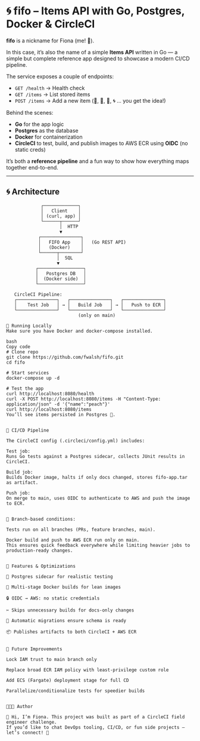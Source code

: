 # 🌀 fifo – Items API with Go, Postgres, Docker & CircleCI

**fifo** is a nickname for Fiona (me! 👋).  

In this case, it’s also the name of a simple **Items API** written in Go — a simple but complete reference app designed to showcase a modern CI/CD pipeline.  


The service exposes a couple of endpoints:  
- `GET /health` → Health check  
- `GET /items` → List stored items  
- `POST /items` → Add a new item (🍎, 🍐, 🍇, 🌀 … you get the idea!)


Behind the scenes:  
- **Go** for the app logic  
- **Postgres** as the database  
- **Docker** for containerization  
- **CircleCI** to test, build, and publish images to AWS ECR using **OIDC** (no static creds)  

It’s both a **reference pipeline** and a fun way to show how everything maps together end-to-end.

---


## 🌀 Architecture

```text
             ┌─────────────┐
             │   Client    │
             │ (curl, app) │
             └──────┬──────┘
                    │  HTTP
                    ▼
            ┌───────────────┐
            │   FIFO App    │   (Go REST API)
            │   (Docker)    │
            └──────┬────────┘
                   │  SQL
                   ▼
           ┌─────────────────┐
           │   Postgres DB   │
           │  (Docker side)  │
           └─────────────────┘

   CircleCI Pipeline:
   ┌───────────────┐   ┌───────────────┐   ┌───────────────┐
   │    Test Job   │ → │   Build Job   │ → │   Push to ECR │
   └───────────────┘   └───────────────┘   └───────────────┘
                           (only on main)

🚀 Running Locally
Make sure you have Docker and docker-compose installed.

bash
Copy code
# Clone repo
git clone https://github.com/fwalsh/fifo.git
cd fifo

# Start services
docker-compose up -d

# Test the app
curl http://localhost:8080/health
curl -X POST http://localhost:8080/items -H "Content-Type: application/json" -d '{"name":"peach"}'
curl http://localhost:8080/items
You’ll see items persisted in Postgres 🎉.


🔄 CI/CD Pipeline

The CircleCI config (.circleci/config.yml) includes:

Test job:
Runs Go tests against a Postgres sidecar, collects JUnit results in CircleCI.

Build job:
Builds Docker image, halts if only docs changed, stores fifo-app.tar as artifact.

Push job:
On merge to main, uses OIDC to authenticate to AWS and push the image to ECR.


🔀 Branch-based conditions:

Tests run on all branches (PRs, feature branches, main).

Docker build and push to AWS ECR run only on main.
This ensures quick feedback everywhere while limiting heavier jobs to production-ready changes.


🐾 Features & Optimizations

🐘 Postgres sidecar for realistic testing

🐳 Multi-stage Docker builds for lean images

🔒 OIDC → AWS: no static credentials

✂️ Skips unnecessary builds for docs-only changes

🌱 Automatic migrations ensure schema is ready

📦 Publishes artifacts to both CircleCI + AWS ECR


🔮 Future Improvements

Lock IAM trust to main branch only

Replace broad ECR IAM policy with least-privilege custom role

Add ECS (Fargate) deployment stage for full CD

Parallelize/conditionalize tests for speedier builds


👩🏼‍💻 Author

👋 Hi, I’m Fiona. This project was built as part of a CircleCI field engineer challenge.
If you’d like to chat DevOps tooling, CI/CD, or fun side projects — let’s connect! 🌟

